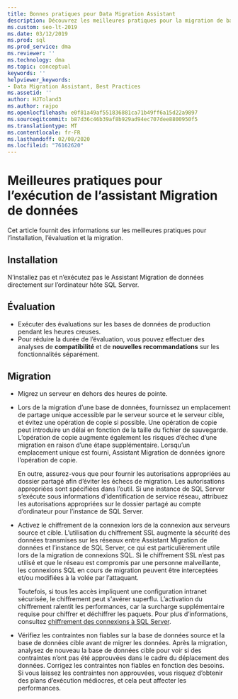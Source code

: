 ```yaml
---
title: Bonnes pratiques pour Data Migration Assistant
description: Découvrez les meilleures pratiques pour la migration de bases de données SQL Server avec Assistant Migration de données
ms.custom: seo-lt-2019
ms.date: 03/12/2019
ms.prod: sql
ms.prod_service: dma
ms.reviewer: ''
ms.technology: dma
ms.topic: conceptual
keywords: ''
helpviewer_keywords:
- Data Migration Assistant, Best Practices
ms.assetid: ''
author: HJToland3
ms.author: rajpo
ms.openlocfilehash: e0f81a49af551836881ca71b49ff6a15d22a9897
ms.sourcegitcommit: b87d36c46b39af8b929ad94ec707dee8800950f5
ms.translationtype: MT
ms.contentlocale: fr-FR
ms.lasthandoff: 02/08/2020
ms.locfileid: "76162620"
---
```

# <a name="best-practices-for-running-data-migration-assistant"></a>Meilleures pratiques pour l’exécution de l’assistant Migration de données
Cet article fournit des informations sur les meilleures pratiques pour l’installation, l’évaluation et la migration.

## <a name="installation"></a>Installation
N’installez pas et n’exécutez pas le Assistant Migration de données directement sur l’ordinateur hôte SQL Server.

## <a name="assessment"></a>Évaluation
- Exécuter des évaluations sur les bases de données de production pendant les heures creuses.
- Pour réduire la durée de l’évaluation, vous pouvez effectuer des analyses de **compatibilité** et de **nouvelles recommandations** sur les fonctionnalités séparément.

## <a name="migration"></a>Migration
- Migrez un serveur en dehors des heures de pointe.

- Lors de la migration d’une base de données, fournissez un emplacement de partage unique accessible par le serveur source et le serveur cible, et évitez une opération de copie si possible. Une opération de copie peut introduire un délai en fonction de la taille du fichier de sauvegarde. L’opération de copie augmente également les risques d’échec d’une migration en raison d’une étape supplémentaire. Lorsqu’un emplacement unique est fourni, Assistant Migration de données ignore l’opération de copie.
 
    En outre, assurez-vous que pour fournir les autorisations appropriées au dossier partagé afin d’éviter les échecs de migration. Les autorisations appropriées sont spécifiées dans l’outil. Si une instance de SQL Server s’exécute sous informations d’identification de service réseau, attribuez les autorisations appropriées sur le dossier partagé au compte d’ordinateur pour l’instance de SQL Server.

- Activez le chiffrement de la connexion lors de la connexion aux serveurs source et cible. L’utilisation du chiffrement SSL augmente la sécurité des données transmises sur les réseaux entre Assistant Migration de données et l’instance de SQL Server, ce qui est particulièrement utile lors de la migration de connexions SQL. Si le chiffrement SSL n’est pas utilisé et que le réseau est compromis par une personne malveillante, les connexions SQL en cours de migration peuvent être interceptées et/ou modifiées à la volée par l’attaquant.

    Toutefois, si tous les accès impliquent une configuration intranet sécurisée, le chiffrement peut s'avérer superflu. L’activation du chiffrement ralentit les performances, car la surcharge supplémentaire requise pour chiffrer et déchiffrer les paquets. Pour plus d’informations, consultez [chiffrement des connexions à SQL Server](https://go.microsoft.com/fwlink/?linkid=832513).
    
- Vérifiez les contraintes non fiables sur la base de données source et la base de données cible avant de migrer les données. Après la migration, analysez de nouveau la base de données cible pour voir si des contraintes n’ont pas été approuvées dans le cadre du déplacement des données. Corrigez les contraintes non fiables en fonction des besoins. Si vous laissez les contraintes non approuvées, vous risquez d’obtenir des plans d’exécution médiocres, et cela peut affecter les performances.
